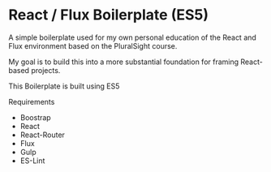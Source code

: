 # React / Flux Boilerplate (ES5)

A simple boilerplate used for my own personal education of the React and Flux environment based on the PluralSight course.

My goal is to build this into a more substantial foundation for framing React-based projects.

This Boilerplate is built using ES5

Requirements
- Boostrap
- React
- React-Router
- Flux
- Gulp
- ES-Lint
